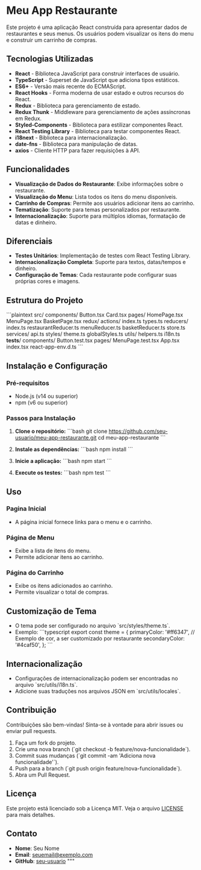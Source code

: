 # Meu App Restaurante

Este projeto é uma aplicação React construída para apresentar dados de restaurantes e seus menus. Os usuários podem visualizar os itens do menu e construir um carrinho de compras.

## Tecnologias Utilizadas

- **React** - Biblioteca JavaScript para construir interfaces de usuário.
- **TypeScript** - Superset de JavaScript que adiciona tipos estáticos.
- **ES6+** - Versão mais recente do ECMAScript.
- **React Hooks** - Forma moderna de usar estado e outros recursos do React.
- **Redux** - Biblioteca para gerenciamento de estado.
- **Redux Thunk** - Middleware para gerenciamento de ações assíncronas em Redux.
- **Styled-Components** - Biblioteca para estilizar componentes React.
- **React Testing Library** - Biblioteca para testar componentes React.
- **i18next** - Biblioteca para internacionalização.
- **date-fns** - Biblioteca para manipulação de datas.
- **axios** - Cliente HTTP para fazer requisições à API.

## Funcionalidades

- **Visualização de Dados do Restaurante**: Exibe informações sobre o restaurante.
- **Visualização do Menu**: Lista todos os itens do menu disponíveis.
- **Carrinho de Compras**: Permite aos usuários adicionar itens ao carrinho.
- **Tematização**: Suporte para temas personalizados por restaurante.
- **Internacionalização**: Suporte para múltiplos idiomas, formatação de datas e dinheiro.

## Diferenciais

- **Testes Unitários**: Implementação de testes com React Testing Library.
- **Internacionalização Completa**: Suporte para textos, datas/tempos e dinheiro.
- **Configuração de Temas**: Cada restaurante pode configurar suas próprias cores e imagens.

## Estrutura do Projeto

\`\`\`plaintext
src/
  components/
    Button.tsx
    Card.tsx
  pages/
    HomePage.tsx
    MenuPage.tsx
    BasketPage.tsx
  redux/
    actions/
      index.ts
      types.ts
    reducers/
      index.ts
      restaurantReducer.ts
      menuReducer.ts
      basketReducer.ts
    store.ts
  services/
    api.ts
  styles/
    theme.ts
    globalStyles.ts
  utils/
    helpers.ts
    i18n.ts
  __tests__/
    components/
      Button.test.tsx
    pages/
      MenuPage.test.tsx
  App.tsx
  index.tsx
  react-app-env.d.ts
\`\`\`

## Instalação e Configuração

### Pré-requisitos

- Node.js (v14 ou superior)
- npm (v6 ou superior)

### Passos para Instalação

1. **Clone o repositório:**
   \`\`\`bash
   git clone https://github.com/seu-usuario/meu-app-restaurante.git
   cd meu-app-restaurante
   \`\`\`

2. **Instale as dependências:**
   \`\`\`bash
   npm install
   \`\`\`

3. **Inicie a aplicação:**
   \`\`\`bash
   npm start
   \`\`\`

4. **Execute os testes:**
   \`\`\`bash
   npm test
   \`\`\`

## Uso

### Pagina Inicial

- A página inicial fornece links para o menu e o carrinho.

### Página de Menu

- Exibe a lista de itens do menu.
- Permite adicionar itens ao carrinho.

### Página do Carrinho

- Exibe os itens adicionados ao carrinho.
- Permite visualizar o total de compras.

## Customização de Tema

- O tema pode ser configurado no arquivo \`src/styles/theme.ts\`.
- Exemplo:
  \`\`\`typescript
  export const theme = {
    primaryColor: '#ff6347', // Exemplo de cor, a ser customizado por restaurante
    secondaryColor: '#4caf50',
  };
  \`\`\`

## Internacionalização

- Configurações de internacionalização podem ser encontradas no arquivo \`src/utils/i18n.ts\`.
- Adicione suas traduções nos arquivos JSON em \`src/utils/locales\`.

## Contribuição

Contribuições são bem-vindas! Sinta-se à vontade para abrir issues ou enviar pull requests.

1. Faça um fork do projeto.
2. Crie uma nova branch (\`git checkout -b feature/nova-funcionalidade\`).
3. Commit suas mudanças (\`git commit -am 'Adiciona nova funcionalidade'\`).
4. Push para a branch (\`git push origin feature/nova-funcionalidade\`).
5. Abra um Pull Request.

## Licença

Este projeto está licenciado sob a Licença MIT. Veja o arquivo [LICENSE](LICENSE) para mais detalhes.

## Contato

- **Nome**: Seu Nome
- **Email**: seuemail@exemplo.com
- **GitHub**: [seu-usuario](https://github.com/seu-usuario)
"""